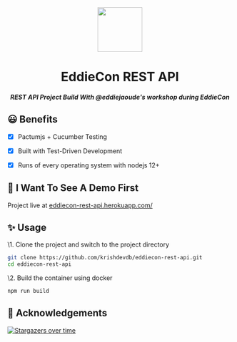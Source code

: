 <div align="center" id="top">
  <img height="100" src="https://user-images.githubusercontent.com/624760/114314278-ec77c480-9af1-11eb-922a-fa4ba92980d7.png">
  <br><h1>EddieCon REST API</h1><h5>REST API Project Build With @eddiejaoude's workshop during EddieCon</h5>
</div>

## 😃 Benefits

- [x] Pactumjs + Cucumber Testing

- [x] Built with Test-Driven Development

- [x] Runs of every operating system with nodejs 12+

## 🤔 I Want To See A Demo First

Project live at [eddiecon-rest-api.herokuapp.com/](https://eddiecon-rest-api.herokuapp.com/)

## ✨ Usage

\1. Clone the project and switch to the project directory

```sh
git clone https://github.com/krishdevdb/eddiecon-rest-api.git
cd eddiecon-rest-api
```

\2. Build the container using docker

```sh
npm run build
```

## 🌟 Acknowledgements

[![Stargazers over time](https://starchart.cc/krishdevdb/eddiecon-rest-api.svg)](https://starchart.cc/krishdevdb/eddiecon-rest-api)
